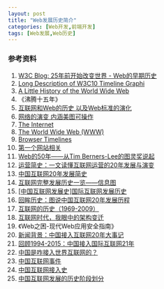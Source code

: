 ```yaml
---
layout: post
title: "Web发展历史简介"
categories: [Web开发,前端开发]
tags: [Web发展,Web历史]
---
```






### 参考资料

1. [W3C Blog: 25年前开始改变世界 - Web的早期历史](http://www.chinaw3c.org/archives/1446/)
2. [Long Description of W3C10 Timeline Graphi](https://www.w3.org/2005/01/timelines/description)
3. [A Little History of the World Wide Web](https://www.w3.org/History.html)
4. 《沸腾十五年》
5. [互联网和Web的历史 以及Web标准的演化](http://www.poluoluo.com/jzxy/200910/67371.html)
6. [网络的演变 内涵美图可操作](http://www.evolutionoftheweb.com/)
7. [The Internet](http://www.livinginternet.com/)
8. [The World Wide Web (WWW)](http://www.livinginternet.com/w/w.htm)
9. [Browser Timelines](http://www.blooberry.com/indexdot/history/browsers.htm)
10. [第一个网站相关](http://info.cern.ch/)
11. [Web的50年——从Tim Berners-Lee的图灵奖说起](https://zhuanlan.zhihu.com/p/26191617)
12. [运营简史：一文读懂互联网运营的20年发展与演变](https://www.huxiu.com/article/176091.html)
13. [中国互联网20年发展简史](https://sanwen8.cn/p/2eagMhd.html)
14. [互联网完整发展历史一览——信息图](http://www.199it.com/archives/359562.html)
15. [[中国互联网发展史]国际互联网发展历史](http://www.t262.com/read/130756.html)
16. [回眸历史：图说中国互联网20年发展历程](http://mt.sohu.com/20151215/n431294459.shtml)
17. [互联网的历史（1969-2009）](http://www.guancha.cn/YiYanWang/2014_04_15_222111.shtml)
18. [互联网时代，我眼中的架构变迁](http://mt.sohu.com/it/d20170112/124179209_466839.shtml)
19. 《Web之困-现代Web应用安全指南》
20. [新闻背景：中国接入互联网20年大事记](http://news.xinhuanet.com/tech/2014-04/19/c_1110314777.htm)
21. [回顾1994-2015：中国接入国际互联网21年](http://hb.qq.com/a/20151217/031075.htm)
22. [中国是咋接入世界互联网的？](http://tech.sina.com.cn/d/2016-04-20/doc-ifxriqqv6368855.shtml)
23. [中国互联网事件](http://news.cntv.cn/special/zghlw20n/)
24. [中国互联网接入史](http://www.isc.org.cn/ihf/info.php?cid=217)
25. [中国互联网发展的历史阶段划分](http://blog.sina.com.cn/s/blog_9b8039d90102vs8z.html)